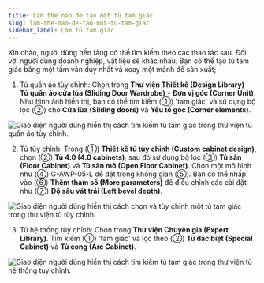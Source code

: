 ```yaml
---
title: Làm thế nào để tạo một tủ tam giác
slug: lam-the-nao-de-tao-mot-tu-tam-giac
sidebar_label: Làm tủ tam giác
---
```


Xin chào, người dùng nền tảng có thể tìm kiếm theo các thao tác sau. Đối với người dùng doanh nghiệp, vật liệu sẽ khác nhau. Bạn có thể tạo tủ tam giác bằng một tấm ván duy nhất và xoay một mảnh để sản xuất;

1. Tủ quần áo tùy chỉnh: Chọn trong **Thư viện Thiết kế (Design Library)** - **Tủ quần áo cửa lùa (Sliding Door Wardrobe)** - **Đơn vị góc (Corner Unit)**. Như hình ảnh hiển thị, bạn có thể tìm kiếm (①) 'tam giác' và sử dụng bộ lọc (②) cho **Cửa lùa (Sliding doors)** và **Yếu tố góc (Corner elements)**.

![Giao diện người dùng hiển thị cách tìm kiếm tủ tam giác trong thư viện tủ quần áo tùy chỉnh.](https://storage.googleapis.com/jegavn_kb/images/e0aff0db-347d-4ff1-958a-f7a3a5afad1d.png)

2. Tủ tùy chỉnh: Trong (①) **Thiết kế tủ tùy chỉnh (Custom cabinet design)**, chọn (②) **Tủ 4.0 (4.0 cabinets)**, sau đó sử dụng bộ lọc (③) **Tủ sàn (Floor Cabinet)** và **Tủ sàn mở (Open Floor Cabinet)**. Chọn một mô hình như (④) G-AWP-05-L để đặt trong không gian (⑤). Bạn có thể nhấp vào (⑥) **Thêm tham số (More parameters)** để điều chỉnh các cài đặt như (⑦) **Độ sâu vát trái (Left bevel depth)**.

![Giao diện người dùng hiển thị cách chọn và tùy chỉnh một tủ tam giác trong thư viện tủ tùy chỉnh.](https://storage.googleapis.com/jegavn_kb/images/d0361a0b-9b29-49e2-97f0-90192560e0ad.png)

3. Tủ hệ thống tùy chỉnh: Chọn trong **Thư viện Chuyên gia (Expert Library)**. Tìm kiếm (①) 'tam giác' và lọc theo (②) **Tủ đặc biệt (Special Cabinet)** và **Tủ cong (Arc Cabinet)**.

![Giao diện người dùng hiển thị cách tìm kiếm tủ tam giác trong thư viện tủ hệ thống tùy chỉnh.](https://storage.googleapis.com/jegavn_kb/images/b2fbf464-de81-472a-ba0b-4a7719eb8be2.png)